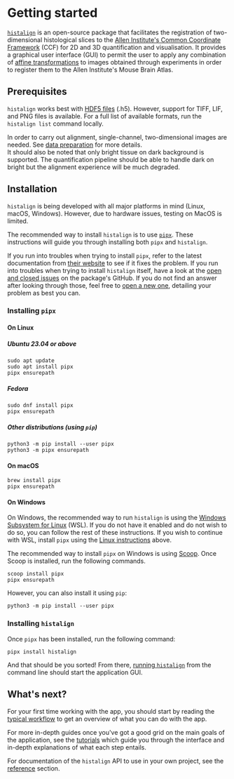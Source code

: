 # Getting started

[`histalign`](https://github.com/DuguidLab/histalign) is an open-source package that facilitates the registration of two-dimensional histological slices to the [Allen Institute's Common Coordinate Framework](https://www.sciencedirect.com/science/article/pii/S0092867420304025?via%3Dihub) (CCF) for 2D and 3D quantification and visualisation. It provides a graphical user interface (GUI) to permit the user to apply any combination of [affine transformations](https://en.wikipedia.org/wiki/Affine_transformation#Image_transformation) to images obtained through experiments in order to register them to the Allen Institute's Mouse Brain Atlas.

## Prerequisites
`histalign` works best with [HDF5 files](https://www.hdfgroup.org/solutions/hdf5/) (.h5). However, support for TIFF, LIF, and PNG files is available. For a full list of available formats, run the `histalign list` command locally. 

In order to carry out alignment, single-channel, two-dimensional images are needed. See [data preparation](tutorials/data-preparation.md) for more details.  
It should also be noted that only bright tissue on dark background is supported. The quantification pipeline should be able to handle dark on bright but the alignment experience will be much degraded. 

## Installation
`histalign` is being developed with all major platforms in mind (Linux, macOS, Windows). However, due to hardware issues, testing on MacOS is limited. 

The recommended way to install `histalign` is to use [`pipx`](https://pipx.pypa.io/latest/). These instructions will guide you through installing both `pipx` and `histalign`.  

If you run into troubles when trying to install `pipx`, refer to the latest documentation from [their website](https://pipx.pypa.io/latest/installation/#installing-pipx) to see if it fixes the problem. If you run into troubles when trying to install `histalign` itself, have a look at the [open and closed issues](https://github.com/DuguidLab/histalign/issues?q=is%3Aissue%20state%3Aclosed) on the package's GitHub. If you do not find an answer after looking through those, feel free to [open a new one](https://github.com/DuguidLab/histalign/issues/new), detailing your problem as best you can.

### Installing `pipx`

#### On Linux

##### Ubuntu 23.04 or above

```shell
sudo apt update
sudo apt install pipx
pipx ensurepath
```

##### Fedora

```shell
sudo dnf install pipx
pipx ensurepath
```
##### Other distributions (using `pip`)

```shell
python3 -m pip install --user pipx
python3 -m pipx ensurepath
```

#### On macOS

```shell
brew install pipx
pipx ensurepath
```

#### On Windows

On Windows, the recommended way to run `histalign` is using the [Windows Subsystem for Linux](https://learn.microsoft.com/en-us/windows/wsl/install) (WSL). If you do not have it enabled and do not wish to do so, you can follow the rest of these instructions. If you wish to continue with WSL, install `pipx` using the [Linux instructions](#on-linux) above.

The recommended way to install `pipx` on Windows is using [Scoop](https://scoop.sh/). Once Scoop is installed, run the following commands.

```shell
scoop install pipx
pipx ensurepath
```

However, you can also install it using `pip`:

```shell
python3 -m pip install --user pipx
```

### Installing `histalign`

Once `pipx` has been installed, run the following command:

```shell
pipx install histalign
```

And that should be you sorted! From there, [running `histalign`](reference/CLI/index.md#histalign) from the command line should start the application GUI.

## What's next?

For your first time working with the app, you should start by reading the [typical workflow](typical-workflow.md) to get an overview of what you can do with the app.

For more in-depth guides once you've got a good grid on the main goals of the application, see the [tutorials](tutorials/index.md) which guide you through the interface and in-depth explanations of what each step entails.  

For documentation of the `histalign` API to use in your own project, see the [reference](../reference/API/histalign/index.html) section.
